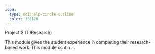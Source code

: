 ```yaml
---
icon:
  type: mdi:help-circle-outline
  color: 398126
---
```


Project 2 IT (Research)

This module gives the student experience in completing their research-based work. This module contin ... 

